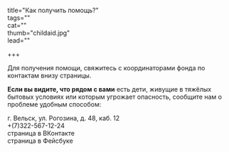title="Как получить помощь?"    
tags=""    
cat=""     
thumb="childaid.jpg"    
lead=""    

+++  

Для получения помощи, свяжитесь с координаторами фонда по контактам внизу страницы. 

**Если вы видите, что рядом с вами** есть дети, живущие в тяжёлых бытовых условиях или которым угрожает опасность,
сообщите нам о проблеме удобным способом:   

г. Вельск, ул. Рогозина, д. 48, каб. 12  
+(7)322-567-12-24    
страница в ВКонтакте  
страница в Фейсбуке  